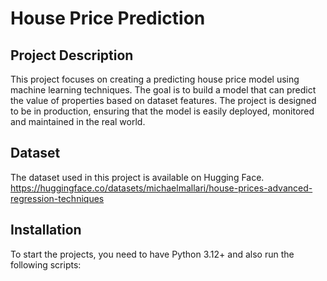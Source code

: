 # House Price Prediction 

## Project Description
This project focuses on creating a predicting house price model using machine learning techniques.
The goal is to build a model that can predict the value of properties based on dataset features.
The project is designed to be in production, ensuring that the model is easily deployed, monitored 
and maintained in the real world.  

## Dataset
The dataset used in this project is available on Hugging Face.
https://huggingface.co/datasets/michaelmallari/house-prices-advanced-regression-techniques



## Installation 
To start the projects, you need to have Python 3.12+ and also run the following scripts:
```

```